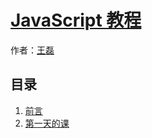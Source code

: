 # [JavaScript 教程]()

作者：[王磊](http://www.rigui.com)


## 目录
1. [前言](#README)
1. [第一天的课](#docs/01.class)

